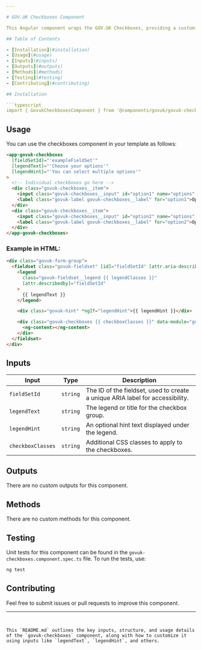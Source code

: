 ```yaml
---

# GOV.UK Checkboxes Component

This Angular component wraps the GOV.UK Checkboxes, providing a customizable way to handle multiple checkboxes with additional legend and hint features.

## Table of Contents

- [Installation](#installation)
- [Usage](#usage)
- [Inputs](#inputs)
- [Outputs](#outputs)
- [Methods](#methods)
- [Testing](#testing)
- [Contributing](#contributing)

## Installation

```typescript
import { GovukCheckboxesComponent } from '@components/govuk/govuk-checkboxes/govuk-checkboxes.component';
```

## Usage

You can use the checkboxes component in your template as follows:

```html
<app-govuk-checkboxes
  [fieldSetId]="'exampleFieldSet'"
  [legendText]="'Choose your options'"
  [legendHint]="'You can select multiple options'"
>
  <!-- Individual checkboxes go here -->
  <div class="govuk-checkboxes__item">
    <input class="govuk-checkboxes__input" id="option1" name="options" type="checkbox" value="option1" />
    <label class="govuk-label govuk-checkboxes__label" for="option1">Option 1</label>
  </div>
  <div class="govuk-checkboxes__item">
    <input class="govuk-checkboxes__input" id="option2" name="options" type="checkbox" value="option2" />
    <label class="govuk-label govuk-checkboxes__label" for="option2">Option 2</label>
  </div>
</app-govuk-checkboxes>
```

### Example in HTML:

```html
<div class="govuk-form-group">
  <fieldset class="govuk-fieldset" [id]="fieldSetId" [attr.aria-describedby]="fieldSetId">
    <legend
      class="govuk-fieldset__legend {{ legendClasses }}"
      [attr.describedby]="fieldSetId"
    >
      {{ legendText }}
    </legend>

    <div class="govuk-hint" *ngIf="legendHint">{{ legendHint }}</div>

    <div class="govuk-checkboxes {{ checkboxClasses }}" data-module="govuk-checkboxes">
      <ng-content></ng-content>
    </div>
  </fieldset>
</div>
```

## Inputs

| Input             | Type     | Description                                                                   |
| ----------------- | -------- | ----------------------------------------------------------------------------- |
| `fieldSetId`      | `string` | The ID of the fieldset, used to create a unique ARIA label for accessibility. |
| `legendText`      | `string` | The legend or title for the checkbox group.                                   |
| `legendHint`      | `string` | An optional hint text displayed under the legend.                             |
| `checkboxClasses` | `string` | Additional CSS classes to apply to the checkboxes.                            |

## Outputs

There are no custom outputs for this component.

## Methods

There are no custom methods for this component.

## Testing

Unit tests for this component can be found in the `govuk-checkboxes.component.spec.ts` file. To run the tests, use:

```bash
ng test
```

## Contributing

Feel free to submit issues or pull requests to improve this component.

---
```


This `README.md` outlines the key inputs, structure, and usage details of the `govuk-checkboxes` component, along with how to customize it using inputs like `legendText`, `legendHint`, and others.
